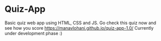 # Quiz-App
Basic quiz web app using HTML, CSS and JS.
Go check this quiz now and see how you score https://manavlohani.github.io/quiz-app-1.0/
Currently under development phase :)
